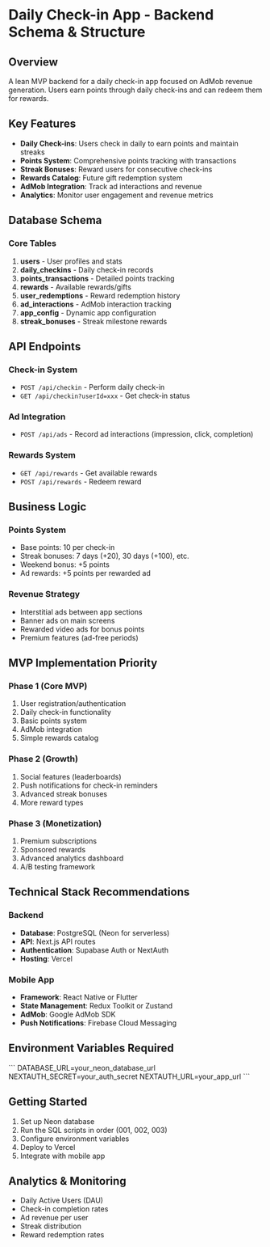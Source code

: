 # Daily Check-in App - Backend Schema & Structure

## Overview
A lean MVP backend for a daily check-in app focused on AdMob revenue generation. Users earn points through daily check-ins and can redeem them for rewards.

## Key Features
- **Daily Check-ins**: Users check in daily to earn points and maintain streaks
- **Points System**: Comprehensive points tracking with transactions
- **Streak Bonuses**: Reward users for consecutive check-ins
- **Rewards Catalog**: Future gift redemption system
- **AdMob Integration**: Track ad interactions and revenue
- **Analytics**: Monitor user engagement and revenue metrics

## Database Schema

### Core Tables
1. **users** - User profiles and stats
2. **daily_checkins** - Daily check-in records
3. **points_transactions** - Detailed points tracking
4. **rewards** - Available rewards/gifts
5. **user_redemptions** - Reward redemption history
6. **ad_interactions** - AdMob interaction tracking
7. **app_config** - Dynamic app configuration
8. **streak_bonuses** - Streak milestone rewards

## API Endpoints

### Check-in System
- `POST /api/checkin` - Perform daily check-in
- `GET /api/checkin?userId=xxx` - Get check-in status

### Ad Integration
- `POST /api/ads` - Record ad interactions (impression, click, completion)

### Rewards System
- `GET /api/rewards` - Get available rewards
- `POST /api/rewards` - Redeem reward

## Business Logic

### Points System
- Base points: 10 per check-in
- Streak bonuses: 7 days (+20), 30 days (+100), etc.
- Weekend bonus: +5 points
- Ad rewards: +5 points per rewarded ad

### Revenue Strategy
- Interstitial ads between app sections
- Banner ads on main screens
- Rewarded video ads for bonus points
- Premium features (ad-free periods)

## MVP Implementation Priority

### Phase 1 (Core MVP)
1. User registration/authentication
2. Daily check-in functionality
3. Basic points system
4. AdMob integration
5. Simple rewards catalog

### Phase 2 (Growth)
1. Social features (leaderboards)
2. Push notifications for check-in reminders
3. Advanced streak bonuses
4. More reward types

### Phase 3 (Monetization)
1. Premium subscriptions
2. Sponsored rewards
3. Advanced analytics dashboard
4. A/B testing framework

## Technical Stack Recommendations

### Backend
- **Database**: PostgreSQL (Neon for serverless)
- **API**: Next.js API routes
- **Authentication**: Supabase Auth or NextAuth
- **Hosting**: Vercel

### Mobile App
- **Framework**: React Native or Flutter
- **State Management**: Redux Toolkit or Zustand
- **AdMob**: Google AdMob SDK
- **Push Notifications**: Firebase Cloud Messaging

## Environment Variables Required
\`\`\`
DATABASE_URL=your_neon_database_url
NEXTAUTH_SECRET=your_auth_secret
NEXTAUTH_URL=your_app_url
\`\`\`

## Getting Started
1. Set up Neon database
2. Run the SQL scripts in order (001, 002, 003)
3. Configure environment variables
4. Deploy to Vercel
5. Integrate with mobile app

## Analytics & Monitoring
- Daily Active Users (DAU)
- Check-in completion rates
- Ad revenue per user
- Streak distribution
- Reward redemption rates
